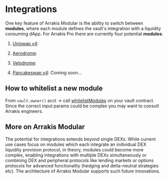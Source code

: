 # Integrations

One key feature of Arrakis Modular is the ability to switch between **modules**, where each module defines the vault's integration with a liquidity consuming dApp. For Arrakis Pro there are currently four potential **modules**:

1. [Uniswap v4](./uniswapv4.md):

2. [Aerodrome](./aerodrome.md):

2. [Velodrome](./aerodrome.md):

2. [Pancakeswap v4](./pancakeswapv4.md): Coming soon...

## How to whitelist a new module

From `vault.owner()` acct -> call [whitelistModules](../../../text/arrakisModular/technicalReference/metaVaults/core/abstract.ArrakisMetaVault.html#whitelistmodules) on your vault contract. Since the correct input params could be complex you may want to consult Arrakis engineers.

## More on Arrakis Modular

The potential for integrations extends beyond single DEXs. While current use cases focus on modules which each integrate an individual DEX liquidity provision protocol, in theory, modules could become more complex, enabling integrations with multiple DEXs simultaneously or combining DEX and peripheral protocols like lending markets or options protocols for advanced functionality (hedging and delta-neutral strategies etc). The architecture of Arrakis Modular supports such future innovations.